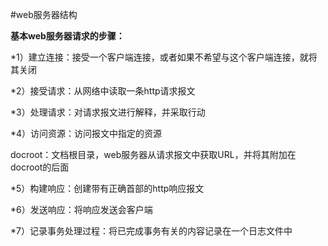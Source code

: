 #web服务器结构

**基本web服务器请求的步骤：**

*1）建立连接：接受一个客户端连接，或者如果不希望与这个客户端连接，就将其关闭

*2）接受请求：从网络中读取一条http请求报文

*3）处理请求：对请求报文进行解释，并采取行动

*4）访问资源：访问报文中指定的资源

docroot：文档根目录，web服务器从请求报文中获取URL，并将其附加在docroot的后面

*5）构建响应：创建带有正确首部的http响应报文

*6）发送响应：将响应发送会客户端

*7）记录事务处理过程：将已完成事务有关的内容记录在一个日志文件中
